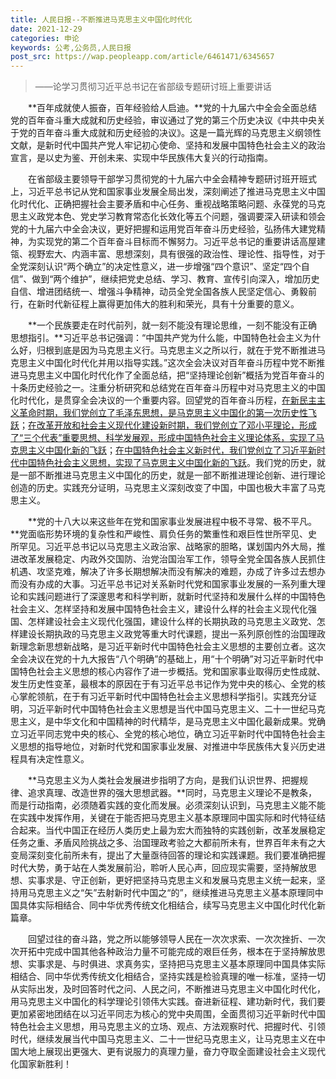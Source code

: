 ```yaml
---
title: 人民日报--不断推进马克思主义中国化时代化
date: 2021-12-29
categories: 申论
keywords: 公考,公务员,人民日报
post_src: https://wap.peopleapp.com/article/6461471/6345657
---
```


> ——论学习贯彻习近平总书记在省部级专题研讨班上重要讲话

　　**百年成就使人振奋，百年经验给人启迪。**党的十九届六中全会全面总结党的百年奋斗重大成就和历史经验，审议通过了党的第三个历史决议《中共中央关于党的百年奋斗重大成就和历史经验的决议》。这是一篇光辉的马克思主义纲领性文献，是新时代中国共产党人牢记初心使命、坚持和发展中国特色社会主义的政治宣言，是以史为鉴、开创未来、实现中华民族伟大复兴的行动指南。

　　在省部级主要领导干部学习贯彻党的十九届六中全会精神专题研讨班开班式上，习近平总书记从党和国家事业发展全局出发，深刻阐述了推进马克思主义中国化时代化、正确把握社会主要矛盾和中心任务、重视战略策略问题、永葆党的马克思主义政党本色、党史学习教育常态化长效化等五个问题，强调要深入研读和领会党的十九届六中全会决议，更好把握和运用党百年奋斗历史经验，弘扬伟大建党精神，为实现党的第二个百年奋斗目标而不懈努力。习近平总书记的重要讲话高屋建瓴、视野宏大、内涵丰富、思想深刻，具有很强的政治性、理论性、指导性，对于全党深刻认识“两个确立”的决定性意义，进一步增强“四个意识”、坚定“四个自信”、做到“两个维护”，继续把党史总结、学习、教育、宣传引向深入，增加历史自信、增进团结统一、增强斗争精神，动员全党全国各族人民坚定信心、勇毅前行，在新时代新征程上赢得更加伟大的胜利和荣光，具有十分重要的意义。

　　**一个民族要走在时代前列，就一刻不能没有理论思维，一刻不能没有正确思想指引。**习近平总书记强调：“中国共产党为什么能，中国特色社会主义为什么好，归根到底是因为马克思主义行。马克思主义之所以行，就在于党不断推进马克思主义中国化时代化并用以指导实践。”这次全会决议对百年奋斗历程中党不断推进马克思主义中国化时代化作了全面总结，把“坚持理论创新”概括为党百年奋斗的十条历史经验之一。注重分析研究和总结党在百年奋斗历程中对马克思主义的中国化时代化，是贯穿全会决议的一个重要内容。回望党的百年奋斗历程，<u>在新民主主义革命时期，我们党创立了毛泽东思想，是马克思主义中国化的第一次历史性飞跃</u>；<u>在改革开放和社会主义现代化建设新时期，我们党创立了邓小平理论，形成了“三个代表”重要思想、科学发展观，形成中国特色社会主义理论体系，实现了马克思主义中国化新的飞跃</u>；<u>在中国特色社会主义新时代，我们党创立了习近平新时代中国特色社会主义思想，实现了马克思主义中国化新的飞跃</u>。我们党的历史，就是一部不断推进马克思主义中国化的历史，就是一部不断推进理论创新、进行理论创造的历史。实践充分证明，马克思主义深刻改变了中国，中国也极大丰富了马克思主义。

　　**党的十八大以来这些年在党和国家事业发展进程中极不寻常、极不平凡。**党面临形势环境的复杂性和严峻性、肩负任务的繁重性和艰巨性世所罕见、史所罕见。习近平总书记以马克思主义政治家、战略家的胆略，谋划国内外大局，推进改革发展稳定、内政外交国防、治党治国治军工作，领导全党全国各族人民抓住机遇、攻坚克难，解决了许多长期想解决而没有解决的难题，办成了许多过去想办而没有办成的大事。习近平总书记对关系新时代党和国家事业发展的一系列重大理论和实践问题进行了深邃思考和科学判断，就新时代坚持和发展什么样的中国特色社会主义、怎样坚持和发展中国特色社会主义，建设什么样的社会主义现代化强国、怎样建设社会主义现代化强国，建设什么样的长期执政的马克思主义政党、怎样建设长期执政的马克思主义政党等重大时代课题，提出一系列原创性的治国理政新理念新思想新战略，是习近平新时代中国特色社会主义思想的主要创立者。这次全会决议在党的十九大报告“八个明确”的基础上，用“十个明确”对习近平新时代中国特色社会主义思想的核心内容作了进一步概括。党和国家事业取得历史性成就、发生历史性变革，最根本的原因在于有习近平总书记作为党中央的核心、全党的核心掌舵领航，在于有习近平新时代中国特色社会主义思想科学指引。实践充分证明，习近平新时代中国特色社会主义思想是当代中国马克思主义、二十一世纪马克思主义，是中华文化和中国精神的时代精华，是马克思主义中国化最新成果。党确立习近平同志党中央的核心、全党的核心地位，确立习近平新时代中国特色社会主义思想的指导地位，对新时代党和国家事业发展、对推进中华民族伟大复兴历史进程具有决定性意义。

　　**马克思主义为人类社会发展进步指明了方向，是我们认识世界、把握规律、追求真理、改造世界的强大思想武器。**同时，马克思主义理论不是教条，而是行动指南，必须随着实践的变化而发展。必须深刻认识到，马克思主义能不能在实践中发挥作用，关键在于能否把马克思主义基本原理同中国实际和时代特征结合起来。当代中国正在经历人类历史上最为宏大而独特的实践创新，改革发展稳定任务之重、矛盾风险挑战之多、治国理政考验之大都前所未有，世界百年未有之大变局深刻变化前所未有，提出了大量亟待回答的理论和实践课题。我们要准确把握时代大势，勇于站在人类发展前沿，聆听人民心声，回应现实需要，坚持解放思想、实事求是、守正创新，更好把坚持马克思主义和发展马克思主义统一起来，坚持用马克思主义之“矢”去射新时代中国之“的”，继续推进马克思主义基本原理同中国具体实际相结合、同中华优秀传统文化相结合，续写马克思主义中国化时代化新篇章。

　　回望过往的奋斗路，党之所以能够领导人民在一次次求索、一次次挫折、一次次开拓中完成中国其他各种政治力量不可能完成的艰巨任务，根本在于坚持解放思想、实事求是、与时俱进、求真务实，坚持把马克思主义基本原理同中国具体实际相结合、同中华优秀传统文化相结合，坚持实践是检验真理的唯一标准，坚持一切从实际出发，及时回答时代之问、人民之问，不断推进马克思主义中国化时代化，用马克思主义中国化的科学理论引领伟大实践。奋进新征程、建功新时代，我们要更加紧密地团结在以习近平同志为核心的党中央周围，全面贯彻习近平新时代中国特色社会主义思想，用马克思主义的立场、观点、方法观察时代、把握时代、引领时代，继续发展当代中国马克思主义、二十一世纪马克思主义，让马克思主义在中国大地上展现出更强大、更有说服力的真理力量，奋力夺取全面建设社会主义现代化国家新胜利！